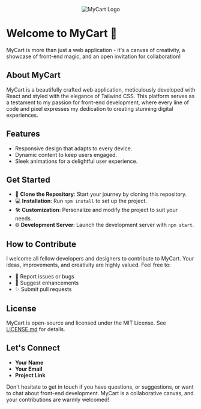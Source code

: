 <p align="center">
  <img src="URL_TO_YOUR_LOGO_IMAGE" alt="MyCart Logo">
</p>

# Welcome to MyCart 🛒

MyCart is more than just a web application - it's a canvas of creativity, a showcase of front-end magic, and an open invitation for collaboration!

## About MyCart

MyCart is a beautifully crafted web application, meticulously developed with React and styled with the elegance of Tailwind CSS. This platform serves as a testament to my passion for front-end development, where every line of code and pixel expresses my dedication to creating stunning digital experiences.

## Features

- Responsive design that adapts to every device.
- Dynamic content to keep users engaged.
- Sleek animations for a delightful user experience.

## Get Started

- 🚀 **Clone the Repository**: Start your journey by cloning this repository.
- 💻 **Installation**: Run `npm install` to set up the project.
- 🛠 **Customization**: Personalize and modify the project to suit your needs.
- 🌐 **Development Server**: Launch the development server with `npm start`.

## How to Contribute

I welcome all fellow developers and designers to contribute to MyCart. Your ideas, improvements, and creativity are highly valued. Feel free to:

- 🐞 Report issues or bugs
- 🌟 Suggest enhancements
- ✨ Submit pull requests

## License

MyCart is open-source and licensed under the MIT License. See [LICENSE.md](LICENSE.md) for details.

## Let's Connect

- **Your Name**
- **Your Email**
- **Project Link**

Don't hesitate to get in touch if you have questions, or suggestions, or want to chat about front-end development. MyCart is a collaborative canvas, and your contributions are warmly welcomed!
